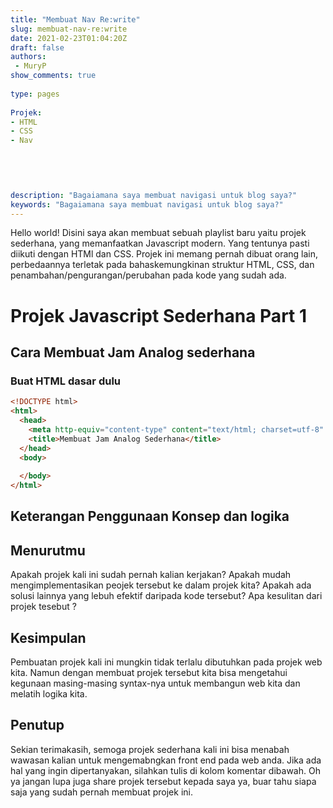 ```yaml
---
title: "Membuat Nav Re:write"
slug: membuat-nav-re:write
date: 2021-02-23T01:04:20Z
draft: false 
authors:
 - MuryP
show_comments: true 
 
type: pages 
 
Projek: 
- HTML
- CSS
- Nav


 
 
 
description: "Bagaiamana saya membuat navigasi untuk blog saya?" 
keywords: "Bagaiamana saya membuat navigasi untuk blog saya?" 
--- 
```


Hello world!
Disini saya akan membuat sebuah playlist baru yaitu projek sederhana, yang memanfaatkan Javascript modern. Yang tentunya pasti diikuti dengan HTMl dan CSS. Projek ini memang pernah dibuat orang lain, perbedaannya terletak pada bahaskemungkinan struktur HTML, CSS, dan penambahan/pengurangan/perubahan pada kode yang sudah ada.

# Projek Javascript Sederhana Part 1 

## Cara Membuat Jam Analog sederhana

### Buat HTML dasar dulu
```html
<!DOCTYPE html>
<html>
  <head>
    <meta http-equiv="content-type" content="text/html; charset=utf-8" />
    <title>Membuat Jam Analog Sederhana</title>
  </head>
  <body>
    
  </body>
</html>
```

## Keterangan Penggunaan Konsep dan logika

## Menurutmu 
Apakah projek kali ini sudah pernah kalian kerjakan? Apakah mudah mengimplementasikan peojek tersebut ke dalam projek kita? Apakah ada solusi lainnya yang lebuh efektif daripada kode tersebut? Apa kesulitan dari projek tesebut ?


## Kesimpulan 
Pembuatan projek kali ini mungkin tidak terlalu dibutuhkan pada projek web kita. Namun dengan membuat projek tersebut kita bisa mengetahui kegunaan masing-masing syntax-nya untuk membangun web kita dan melatih logika kita. 

## Penutup 
Sekian terimakasih, semoga projek sederhana kali ini bisa menabah wawasan kalian untuk mengemabngkan front end pada web anda. Jika ada hal yang ingin dipertanyakan, silahkan tulis di kolom komentar dibawah. Oh ya jangan lupa juga share projek tersebut kepada saya ya, buar tahu siapa saja yang sudah pernah membuat projek ini.
